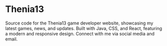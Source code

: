# Thenia13
 Source code for the Thenia13 game developer website, showcasing my latest games, news, and updates. Built with Java, CSS, and React, featuring a modern and responsive design. Connect with me via social media and email.
